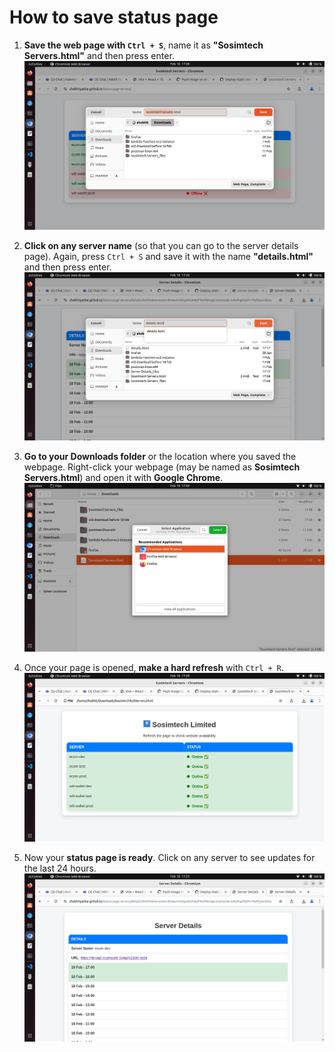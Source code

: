 # How to save status page

1. **Save the web page with `Ctrl + S`**, name it as **"Sosimtech Servers.html"** and then press enter.  
   ![pic_1](images/pic_1.png)

2. **Click on any server name** (so that you can go to the server details page). Again, press `Ctrl + S` and save it with the name **"details.html"** and then press enter.  
   ![pic_4](images/pic_4.png)

3. **Go to your Downloads folder** or the location where you saved the webpage. Right-click your webpage (may be named as **Sosimtech Servers.html**) and open it with **Google Chrome**.  
   ![pic_2](images/pic_2.png)

4. Once your page is opened, **make a hard refresh** with `Ctrl + R`.  
   ![pic_3](images/pic_3.png)

5. Now your **status page is ready**. Click on any server to see updates for the last 24 hours.
   ![pic_3](images/pic_5.png)